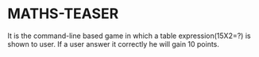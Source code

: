 # MATHS-TEASER
It is the command-line based game in which a table expression(15X2=?) is shown to user. If a user answer it correctly he will gain 10 points.
